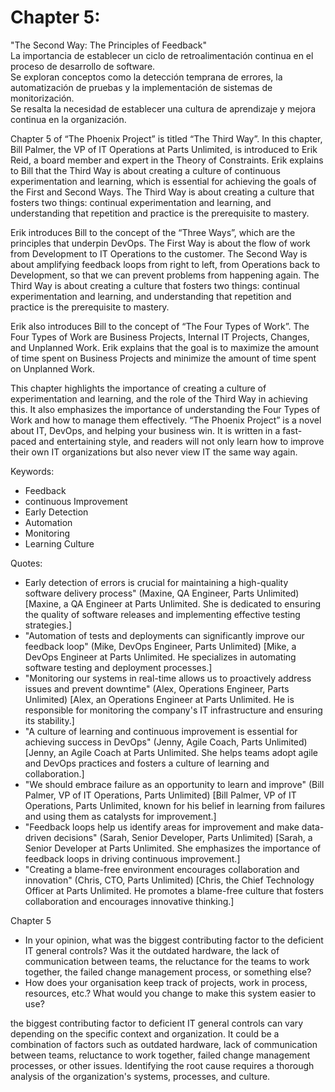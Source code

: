 # Chapter 5:

"The Second Way: The Principles of Feedback"<br>
La importancia de establecer un ciclo de retroalimentación continua en el proceso de desarrollo de software.<br> 
Se exploran conceptos como la detección temprana de errores, la automatización de pruebas y la implementación de sistemas de monitorización. 
<br>Se resalta la necesidad de establecer una cultura de aprendizaje y mejora continua en la organización.




Chapter 5 of “The Phoenix Project” is titled “The Third Way”. In this chapter, Bill Palmer, the VP of IT Operations at Parts Unlimited, is introduced to Erik Reid, a board member and expert in the Theory of Constraints. Erik explains to Bill that the Third Way is about creating a culture of continuous experimentation and learning, which is essential for achieving the goals of the First and Second Ways. The Third Way is about creating a culture that fosters two things: continual experimentation and learning, and understanding that repetition and practice is the prerequisite to mastery.

Erik introduces Bill to the concept of the “Three Ways”, which are the principles that underpin DevOps. The First Way is about the flow of work from Development to IT Operations to the customer. The Second Way is about amplifying feedback loops from right to left, from Operations back to Development, so that we can prevent problems from happening again. The Third Way is about creating a culture that fosters two things: continual experimentation and learning, and understanding that repetition and practice is the prerequisite to mastery.

Erik also introduces Bill to the concept of “The Four Types of Work”. The Four Types of Work are Business Projects, Internal IT Projects, Changes, and Unplanned Work. Erik explains that the goal is to maximize the amount of time spent on Business Projects and minimize the amount of time spent on Unplanned Work.

This chapter highlights the importance of creating a culture of experimentation and learning, and the role of the Third Way in achieving this. It also emphasizes the importance of understanding the Four Types of Work and how to manage them effectively. “The Phoenix Project” is a novel about IT, DevOps, and helping your business win. It is written in a fast-paced and entertaining style, and readers will not only learn how to improve their own IT organizations but also never view IT the same way again.

Keywords:
* Feedback
* continuous Improvement
* Early Detection
* Automation
* Monitoring
* Learning Culture


Quotes:
* Early detection of errors is crucial for maintaining a high-quality software delivery process" (Maxine, QA Engineer, Parts Unlimited) [Maxine, a QA Engineer at Parts Unlimited. She is dedicated to ensuring the quality of software releases and implementing effective testing strategies.]
* "Automation of tests and deployments can significantly improve our feedback loop" (Mike, DevOps Engineer, Parts Unlimited) [Mike, a DevOps Engineer at Parts Unlimited. He specializes in automating software testing and deployment processes.]
* "Monitoring our systems in real-time allows us to proactively address issues and prevent downtime" (Alex, Operations Engineer, Parts Unlimited) [Alex, an Operations Engineer at Parts Unlimited. He is responsible for monitoring the company's IT infrastructure and ensuring its stability.]
* "A culture of learning and continuous improvement is essential for achieving success in DevOps" (Jenny, Agile Coach, Parts Unlimited) [Jenny, an Agile Coach at Parts Unlimited. She helps teams adopt agile and DevOps practices and fosters a culture of learning and collaboration.]
* "We should embrace failure as an opportunity to learn and improve" (Bill Palmer, VP of IT Operations, Parts Unlimited) [Bill Palmer, VP of IT Operations, Parts Unlimited, known for his belief in learning from failures and using them as catalysts for improvement.]
* "Feedback loops help us identify areas for improvement and make data-driven decisions" (Sarah, Senior Developer, Parts Unlimited) [Sarah, a Senior Developer at Parts Unlimited. She emphasizes the importance of feedback loops in driving continuous improvement.]
* "Creating a blame-free environment encourages collaboration and innovation" (Chris, CTO, Parts Unlimited) [Chris, the Chief Technology Officer at Parts Unlimited. He promotes a blame-free culture that fosters collaboration and encourages innovative thinking.]

Chapter 5
* In your opinion, what was the biggest contributing factor to the deficient IT general controls? Was it the outdated hardware, the lack of communication between teams, the reluctance for the teams to work together, the failed change management process, or something else?
* How does your organisation keep track of projects, work in process, resources, etc.? What would you change to make this system easier to use?

the biggest contributing factor to deficient IT general controls can vary depending on the specific context and organization. It could be a combination of factors such as outdated hardware, lack of communication between teams, reluctance to work together, failed change management processes, or other issues. Identifying the root cause requires a thorough analysis of the organization's systems, processes, and culture.